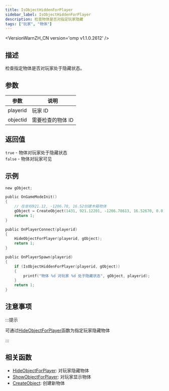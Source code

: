 ```yaml
---
title: IsObjectHiddenForPlayer
sidebar_label: IsObjectHiddenForPlayer
description: 检查物体是否对指定玩家隐藏
tags: ["玩家", "物体"]
---
```


<VersionWarnZH_CN version='omp v1.1.0.2612' />

## 描述

检查指定物体是否对玩家处于隐藏状态。

## 参数

| 参数     | 说明              |
| -------- | ----------------- |
| playerid | 玩家 ID           |
| objectid | 需要检查的物体 ID |

## 返回值

`true` - 物体对玩家处于隐藏状态  
`false` - 物体对玩家可见

## 示例

```c
new gObject;

public OnGameModeInit()
{
    // 在坐标921.12, -1206.78, 16.52创建木箱物体
    gObject = CreateObject(1431, 921.12201, -1206.78613, 16.52670, 0.0, 0.0, 90.0);
    return 1;
}

public OnPlayerConnect(playerid)
{
    HideObjectForPlayer(playerid, gObject);
    return 1;
}

public OnPlayerSpawn(playerid)
{
    if (IsObjectHiddenForPlayer(playerid, gObject))
    {
        printf("物体 %d 对玩家 %d 处于隐藏状态", gObject, playerid);
    }
    return 1;
}
```

## 注意事项

:::提示

可通过[HideObjectForPlayer](HideObjectForPlayer)函数为指定玩家隐藏物体

:::

## 相关函数

- [HideObjectForPlayer](HideObjectForPlayer): 对玩家隐藏物体
- [ShowObjectForPlayer](ShowObjectForPlayer): 对玩家显示物体
- [CreateObject](CreateObject): 创建新物体
